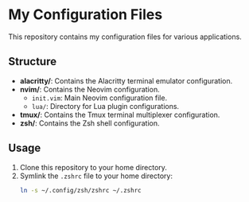 # My Configuration Files

This repository contains my configuration files for various applications.

## Structure

- **alacritty/**: Contains the Alacritty terminal emulator configuration.
- **nvim/**: Contains the Neovim configuration.
  - `init.vim`: Main Neovim configuration file.
  - `lua/`: Directory for Lua plugin configurations.
- **tmux/**: Contains the Tmux terminal multiplexer configuration.
- **zsh/**: Contains the Zsh shell configuration.

## Usage

1. Clone this repository to your home directory.
2. Symlink the `.zshrc` file to your home directory:
   ```sh
   ln -s ~/.config/zsh/zshrc ~/.zshrc
   ```
